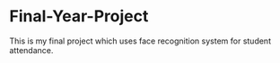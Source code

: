 # Final-Year-Project

This is my final project which uses face recognition system for student attendance.
